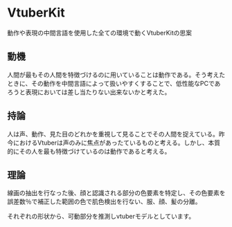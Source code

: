 # VtuberKit
動作や表現の中間言語を使用した全ての環境で動くVtuberKitの思案

## 動機
人間が最もその人間を特徴づけるのに用いていることは動作である。そう考えたときに、その動作を中間言語によって扱いやすくすることで、低性能なPCであろうと表現においては差し当たりない出来ないかと考えた。

## 持論
人は声、動作、見た目のどれかを重視して見ることでその人間を捉えている。昨今におけるVtuberは声のみに焦点があったているものと考える。しかし、本質的にその人を最も特徴づけているのは動作であると考える。

## 理論
線画の抽出を行なった後、顔と認識される部分の色要素を特定し、その色要素を誤差数％で補正した範囲の色で肌色検出を行ない、服、顔、髪の分離。

それぞれの形状から、可動部分を推測しvtuberモデルとしています。
